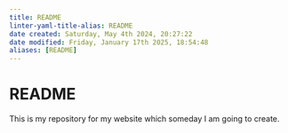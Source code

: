 ```yaml
---
title: README
linter-yaml-title-alias: README
date created: Saturday, May 4th 2024, 20:27:22
date modified: Friday, January 17th 2025, 18:54:48
aliases: [README]
---
```


# README

This is my repository for my website which someday I am going to create.
